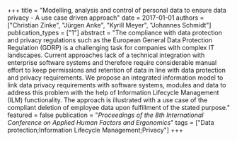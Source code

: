 +++
title = "Modelling, analysis and control of personal data to ensure data privacy - A use case driven approach"
date = 2017-01-01
authors = ["Christian Zinke", "Jürgen Anke", "Kyrill Meyer", "Johannes Schmidt"]
publication_types = ["1"]
abstract = "The compliance with data protection and privacy regulations such as the European General Data Protection Regulation (GDRP) is a challenging task for companies with complex IT landscapes. Current approaches lack of a technical integration with enterprise software systems and therefore require considerable manual effort to keep permissions and retention of data in line with data protection and privacy requirements. We propose an integrated information model to link data privacy requirements with software systems, modules and data to address this problem with the help of Information Lifecycle Management (ILM) functionality. The approach is illustrated with a use case of the compliant deletion of employee data upon fulfillment of the stated purpose."
featured = false
publication = "*Proceedings of the 8th International Conference on Applied Human Factors and Ergonomics*"
tags = ["Data protection;Information Lifecycle Management;Privacy"]
+++

